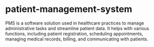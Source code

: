 # patient-management-system
PMS is a software solution used in healthcare practices to manage administrative tasks and streamline patient data. It helps with various functions, including patient registration, scheduling appointments, managing medical records, billing, and communicating with patients.
